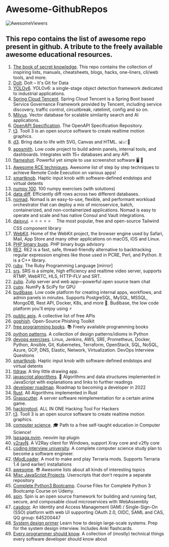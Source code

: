 # Awesome-GithubRepos
![AwesomeViewers](https://visitor-badge.glitch.me/badge?page_id=sunilrai486.AwesomeGithubRepos&left_color=green&right_color=red)

## This repo contains the list of awesome repo present in github. A tribute to the freely available awesome educational resources.

1. [The book of secret knowledge](https://github.com/trimstray/the-book-of-secret-knowledge). This repo contains the collection of inspiring lists, manuals, cheatsheets, blogs, hacks, one-liners, cli/web tools, and more.
2. [Dolt](https://github.com/dolthub/dolt). Dolt – It's Git for Data
3. [YOLOv6](https://github.com/meituan/YOLOv6). YOLOv6: a single-stage object detection framework dedicated to industrial applications.
4. [Spring Cloud Tencent](https://github.com/Tencent/spring-cloud-tencent). Spring Cloud Tencent is a Spring Boot based Service Governance Framework provided by Tencent, including service discovery, traffic control, circuitbreak, ratelimit, config and so on.
5. [Milvus](https://github.com/milvus-io/milvus). Vector database for scalable similarity search and AI applications.
6. [OpenAPI Specification](https://github.com/OAI/OpenAPI-Specification). The OpenAPI Specification Repository.
7. [t3](https://github.com/still-scene/t3). Tooll 3 is an open source software to create realtime motion graphics.
8. [d3](https://github.com/d3/d3). Bring data to life with SVG, Canvas and HTML. 📊📈🎉
9. [appsmith](https://github.com/appsmithorg/appsmith). Low code project to build admin panels, internal tools, and dashboards. Integrates with 15+ databases and any API.
10. [flameshot](https://github.com/flameshot-org/flameshot). Powerful yet simple to use screenshot software 🖥️ 📸
11. [Awesome RCE techniques](https://github.com/p0dalirius/Awesome-RCE-techniques). Awesome list of step by step techniques to achieve Remote Code Execution on various apps!
12. [smartknob](https://github.com/scottbez1/smartknob). Haptic input knob with software-defined endstops and virtual detents
13. [numpy 100](https://github.com/rougier/numpy-100). 100 numpy exercises (with solutions)
14. [data diff](https://github.com/datafold/data-diff). Efficiently diff rows across two different databases.
15. [nomad](https://github.com/hashicorp/nomad). Nomad is an easy-to-use, flexible, and performant workload orchestrator that can deploy a mix of microservice, batch, containerized, and non-containerized applications. Nomad is easy to operate and scale and has native Consul and Vault integrations.
16. [daisyui](https://github.com/saadeghi/daisyui). ⭐️ ⭐️ ⭐️ ⭐️ ⭐️  The most popular, free and open-source Tailwind CSS component library
17. [WebKit](https://github.com/WebKit/WebKit). Home of the WebKit project, the browser engine used by Safari, Mail, App Store and many other applications on macOS, iOS and Linux.
18. [PHP binary bugs](https://github.com/CFandR-github/PHP-binary-bugs). PHP binary bugs advisory
19. [RE2](https://github.com/google/re2). RE2 is a fast, safe, thread-friendly alternative to backtracking regular expression engines like those used in PCRE, Perl, and Python. It is a C++ library.
20. [ruby](https://github.com/ruby/ruby). The Ruby Programming Language [mirror]
21. [srs](https://github.com/ossrs/srs). SRS is a simple, high efficiency and realtime video server, supports RTMP, WebRTC, HLS, HTTP-FLV and SRT.
22. [zulip](https://github.com/zulip/zulip). Zulip server and web app—powerful open source team chat
23. [cupy](https://github.com/cupy/cupy). NumPy & SciPy for GPU
24. [budibase](https://github.com/Budibase/budibase). Low code platform for creating internal apps, workflows, and admin panels in minutes. Supports PostgreSQL, MySQL, MSSQL, MongoDB, Rest API, Docker, K8s, and more 🚀. Budibase, the low code platform you'll enjoy using ⚡
25. [public apis](https://github.com/public-apis/public-apis). A collective list of free APIs
26. [gophish](https://github.com/gophish/gophish). Open-Source Phishing Toolkit
27. [free programming books](https://github.com/EbookFoundation/free-programming-books). 📚 Freely available programming books
28. [python patterns](https://github.com/faif/python-patterns). A collection of design patterns/idioms in Python
29. [devops exercises](https://github.com/bregman-arie/devops-exercises). Linux, Jenkins, AWS, SRE, Prometheus, Docker, Python, Ansible, Git, Kubernetes, Terraform, OpenStack, SQL, NoSQL, Azure, GCP, DNS, Elastic, Network, Virtualization. DevOps Interview Questions
30. [smartknob](https://github.com/scottbez1/smartknob). Haptic input knob with software-defined endstops and virtual detents
31. [tldraw](https://github.com/tldraw/tldraw). A tiny little drawing app.
32. [javascript algorithms](https://github.com/trekhleb/javascript-algorithms). 📝 Algorithms and data structures implemented in JavaScript with explanations and links to further readings
33. [developer roadmap](https://github.com/kamranahmedse/developer-roadmap). Roadmap to becoming a developer in 2022
34. [Rust](https://github.com/TheAlgorithms/Rust). All Algorithms implemented in Rust
35. [Grasscutter](https://github.com/Grasscutters/Grasscutter). A server software reimplementation for a certain anime game.
36. [hackingtool](https://github.com/Z4nzu/hackingtool). ALL IN ONE Hacking Tool For Hackers
37. [t3](https://github.com/still-scene/t3). Tooll 3 is an open source software to create realtime motion graphics.
38. [computer science](https://github.com/ossu/computer-science). 🎓 Path to a free self-taught education in Computer Science!
39. [lspsaga.nvim](https://github.com/glepnir/lspsaga.nvim). neovim lsp plugin
40. [v2rayN](https://github.com/2dust/v2rayN). A V2Ray client for Windows, support Xray core and v2fly core
41. [coding interview university](https://github.com/jwasham/coding-interview-university). A complete computer science study plan to become a software engineer.
42. [tModLoader](https://github.com/tModLoader/tModLoader). A mod to make and play Terraria mods. Supports Terraria 1.4 (and earlier) installations
43. [awesome](https://github.com/sindresorhus/awesome). 😎 Awesome lists about all kinds of interesting topics
44. [Misc JavaScript Projects](https://github.com/Revadike/Misc-JavaScript-Projects). Userscripts that don't require a separate repository
45. [Complete Python3 Bootcamp](https://github.com/Pierian-Data/Complete-Python-3-Bootcamp). Course Files for Complete Python 3 Bootcamp Course on Udemy.
46. [spin](https://github.com/fermyon/spin). Spin is an open source framework for building and running fast, secure, and composable cloud microservices with WebAssembly
47. [casdoor](https://github.com/casdoor/casdoor). An Identity and Access Management (IAM) / Single-Sign-On (SSO) platform with web UI supporting OAuth 2.0, OIDC, SAML and CAS, QQ group: 645200447
48. [System design primer](https://github.com/donnemartin/system-design-primer) Learn how to design large-scale systems. Prep for the system design interview. Includes Anki flashcards.
49. [Every programmer should know](https://github.com/mtdvio/every-programmer-should-know). A collection of (mostly) technical things every software developer should know about
